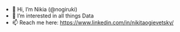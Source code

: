 - 👋 Hi, I’m Nikia (@nogiruki)
- 👀 I’m interested in all things Data
- 📫 Reach me here: https://www.linkedin.com/in/nikitaogievetsky/

<!---
nogiruki/nogiruki is a ✨ special ✨ repository because its `README.md` (this file) appears on your GitHub profile.
You can click the Preview link to take a look at your changes.
--->
